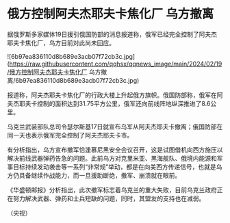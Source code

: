 # 俄方控制阿夫杰耶夫卡焦化厂 乌方撤离

据俄罗斯多家媒体19日援引俄国防部的消息报道称，俄军已经完全控制了阿夫杰耶夫卡焦化厂，乌方目前对此尚未回应。

![6b97ea836110d8b689e3acb07f72cb3c.jpg](https://raw.githubusercontent.com/qqhsx/qqnews_image/main/2024/02/19/俄方控制阿夫杰耶夫卡焦化厂 乌方撤离/6b97ea836110d8b689e3acb07f72cb3c.jpg)

报道称，阿夫杰耶夫卡焦化厂的行政大楼上升起俄方旗帜。俄国防部称，俄军在阿夫杰耶夫卡控制的面积达到31.75平方公里，俄军还向前线阵地纵深推进了8.6公里。

乌克兰武装部队总司令瑟尔斯基17日就宣布乌军从阿夫杰耶夫卡撤离；俄国防部在同一天也表示俄军完全控制了阿夫杰耶夫卡市。

有分析指出，乌方宣布撤军恰逢慕尼黑安全会议召开，这是试图借机向西方施压以解决前线武器弹药告急的问题。此前乌方对克里米亚、黑海舰队、俄境内能源和军事目标持续发动袭击等一系列“非常规”举动，都是在向美西方传递信号，也就是乌方仍具备继续作战能力，而一旦援助断绝，撤军、崩溃就在眼前。

《华盛顿邮报》分析指出，此次撤军标志着乌克兰的重大失败，目前乌克兰政府正在努力解决武器、弹药和士兵短缺的问题，同时，其盟友的支持也在减弱。

（央视）

